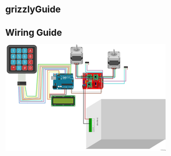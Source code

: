 # grizzlyGuide

# Wiring Guide
![Image of Wiring Diagram](https://github.com/maddaxlallatin/grizzlyGuide/blob/main/grizzlyGuide_bb.png)